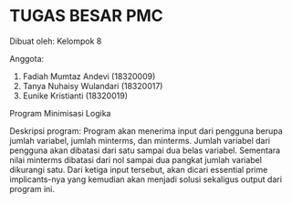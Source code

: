 # TUGAS BESAR PMC
Dibuat oleh: Kelompok 8

Anggota:
1. Fadiah Mumtaz Andevi (18320009)
2. Tanya Nuhaisy Wulandari (18320017)
3. Eunike Kristianti (18320019)

Program Minimisasi Logika

Deskripsi program: Program akan menerima input dari pengguna berupa jumlah variabel, jumlah minterms, dan minterms. Jumlah variabel dari pengguna akan dibatasi dari satu sampai dua belas variabel. Sementara nilai minterms dibatasi dari nol sampai dua pangkat jumlah variabel dikurangi satu. Dari ketiga input tersebut, akan dicari essential prime implicants-nya yang kemudian akan menjadi solusi sekaligus output dari program ini.
